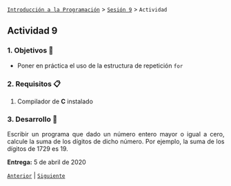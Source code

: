 [`Introducción a la Programación`](../README.md) > [`Sesión 9`](../README.md) > `Actividad`

## Actividad 9

<div style="text-align: justify;">

### 1. Objetivos :dart:

- Poner en práctica el uso de la estructura de repetición `for`

### 2. Requisitos :clipboard:

1. Compilador de __C__ instalado

### 3. Desarrollo :rocket:

Escribir un programa que dado un número entero mayor o igual a cero, calcule la suma de los dígitos de dicho número. Por ejemplo, la suma de los dígitos de 1729 es 19.

**Entrega:** 5 de abril de 2020

[`Anterior`](../README.md#3-actividad-memo) | [`Siguiente`](../README.md#3-actividad-memo)   

</div>
